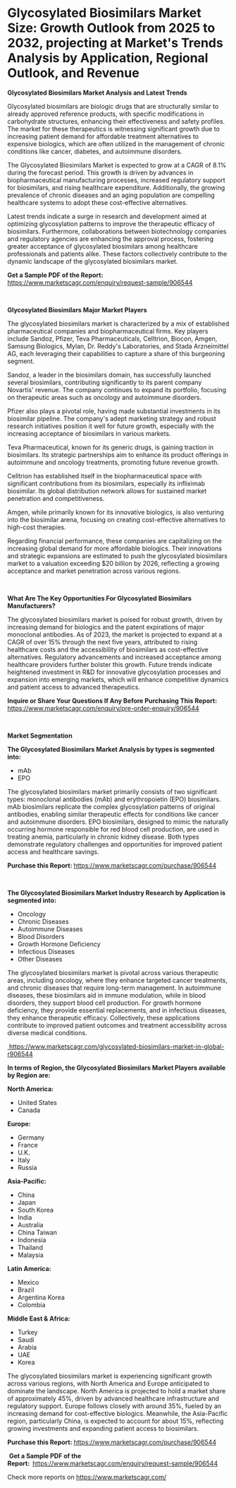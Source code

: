 <p><h1>Glycosylated Biosimilars Market Size: Growth Outlook from 2025 to 2032, projecting at Market's Trends Analysis by Application, Regional Outlook, and Revenue</h1></p><p><strong>Glycosylated Biosimilars Market Analysis and Latest Trends</strong></p>
<p><p>Glycosylated biosimilars are biologic drugs that are structurally similar to already approved reference products, with specific modifications in carbohydrate structures, enhancing their effectiveness and safety profiles. The market for these therapeutics is witnessing significant growth due to increasing patient demand for affordable treatment alternatives to expensive biologics, which are often utilized in the management of chronic conditions like cancer, diabetes, and autoimmune disorders.</p><p>The Glycosylated Biosimilars Market is expected to grow at a CAGR of 8.1% during the forecast period. This growth is driven by advances in biopharmaceutical manufacturing processes, increased regulatory support for biosimilars, and rising healthcare expenditure. Additionally, the growing prevalence of chronic diseases and an aging population are compelling healthcare systems to adopt these cost-effective alternatives.</p><p>Latest trends indicate a surge in research and development aimed at optimizing glycosylation patterns to improve the therapeutic efficacy of biosimilars. Furthermore, collaborations between biotechnology companies and regulatory agencies are enhancing the approval process, fostering greater acceptance of glycosylated biosimilars among healthcare professionals and patients alike. These factors collectively contribute to the dynamic landscape of the glycosylated biosimilars market.</p></p>
<p><strong>Get a Sample PDF of the Report:&nbsp;</strong> <a href="https://www.marketscagr.com/enquiry/request-sample/906544?utm_campaign=3018&utm_medium=2&utm_source=Github&utm_content=ia&utm_term=21032025&utm_id=glycosylated-biosimilars">https://www.marketscagr.com/enquiry/request-sample/906544</a></p>
<p>&nbsp;</p>
<p><strong>Glycosylated Biosimilars Major Market Players</strong></p>
<p><p>The glycosylated biosimilars market is characterized by a mix of established pharmaceutical companies and biopharmaceutical firms. Key players include Sandoz, Pfizer, Teva Pharmaceuticals, Celltrion, Biocon, Amgen, Samsung Biologics, Mylan, Dr. Reddy's Laboratories, and Stada Arzneimittel AG, each leveraging their capabilities to capture a share of this burgeoning segment.</p><p>Sandoz, a leader in the biosimilars domain, has successfully launched several biosimilars, contributing significantly to its parent company Novartis' revenue. The company continues to expand its portfolio, focusing on therapeutic areas such as oncology and autoimmune disorders.</p><p>Pfizer also plays a pivotal role, having made substantial investments in its biosimilar pipeline. The company's adept marketing strategy and robust research initiatives position it well for future growth, especially with the increasing acceptance of biosimilars in various markets.</p><p>Teva Pharmaceutical, known for its generic drugs, is gaining traction in biosimilars. Its strategic partnerships aim to enhance its product offerings in autoimmune and oncology treatments, promoting future revenue growth.</p><p>Celltrion has established itself in the biopharmaceutical space with significant contributions from its biosimilars, especially its infliximab biosimilar. Its global distribution network allows for sustained market penetration and competitiveness.</p><p>Amgen, while primarily known for its innovative biologics, is also venturing into the biosimilar arena, focusing on creating cost-effective alternatives to high-cost therapies. </p><p>Regarding financial performance, these companies are capitalizing on the increasing global demand for more affordable biologics. Their innovations and strategic expansions are estimated to push the glycosylated biosimilars market to a valuation exceeding $20 billion by 2026, reflecting a growing acceptance and market penetration across various regions.</p></p>
<p>&nbsp;</p>
<p><strong>What Are The Key Opportunities For Glycosylated Biosimilars Manufacturers?</strong></p>
<p><p>The glycosylated biosimilars market is poised for robust growth, driven by increasing demand for biologics and the patent expirations of major monoclonal antibodies. As of 2023, the market is projected to expand at a CAGR of over 15% through the next five years, attributed to rising healthcare costs and the accessibility of biosimilars as cost-effective alternatives. Regulatory advancements and increased acceptance among healthcare providers further bolster this growth. Future trends indicate heightened investment in R&D for innovative glycosylation processes and expansion into emerging markets, which will enhance competitive dynamics and patient access to advanced therapeutics.</p></p>
<p><strong>Inquire or Share Your Questions If Any Before Purchasing This Report:</strong> <a href="https://www.marketscagr.com/enquiry/pre-order-enquiry/906544?utm_campaign=3018&utm_medium=2&utm_source=Github&utm_content=ia&utm_term=21032025&utm_id=glycosylated-biosimilars">https://www.marketscagr.com/enquiry/pre-order-enquiry/906544</a></p>
<p>&nbsp;</p>
<p><strong>Market Segmentation</strong></p>
<p><strong>The Glycosylated Biosimilars Market Analysis by types is segmented into:</strong></p>
<p><ul><li>mAb</li><li>EPO</li></ul></p>
<p><p>The glycosylated biosimilars market primarily consists of two significant types: monoclonal antibodies (mAb) and erythropoietin (EPO) biosimilars. mAb biosimilars replicate the complex glycosylation patterns of original antibodies, enabling similar therapeutic effects for conditions like cancer and autoimmune disorders. EPO biosimilars, designed to mimic the naturally occurring hormone responsible for red blood cell production, are used in treating anemia, particularly in chronic kidney disease. Both types demonstrate regulatory challenges and opportunities for improved patient access and healthcare savings.</p></p>
<p><strong>Purchase this Report:&nbsp;</strong><a href="https://www.marketscagr.com/purchase/906544?utm_campaign=3018&utm_medium=2&utm_source=Github&utm_content=ia&utm_term=21032025&utm_id=glycosylated-biosimilars">https://www.marketscagr.com/purchase/906544</a></p>
<p>&nbsp;</p>
<p><strong>The Glycosylated Biosimilars Market Industry Research by Application is segmented into:</strong></p>
<p><ul><li>Oncology</li><li>Chronic Diseases</li><li>Autoimmune Diseases</li><li>Blood Disorders</li><li>Growth Hormone Deficiency</li><li>Infectious Diseases</li><li>Other Diseases</li></ul></p>
<p><p>The glycosylated biosimilars market is pivotal across various therapeutic areas, including oncology, where they enhance targeted cancer treatments, and chronic diseases that require long-term management. In autoimmune diseases, these biosimilars aid in immune modulation, while in blood disorders, they support blood cell production. For growth hormone deficiency, they provide essential replacements, and in infectious diseases, they enhance therapeutic efficacy. Collectively, these applications contribute to improved patient outcomes and treatment accessibility across diverse medical conditions.</p></p>
<p><a href="https://www.marketscagr.com/glycosylated-biosimilars-market-in-global-r906544?utm_campaign=3018&utm_medium=2&utm_source=Github&utm_content=ia&utm_term=21032025&utm_id=glycosylated-biosimilars">&nbsp;https://www.marketscagr.com/glycosylated-biosimilars-market-in-global-r906544</a></p>
<p><strong>In terms of Region, the Glycosylated Biosimilars Market Players available by Region are:</strong></p>
<p>
    <p> <strong> North America: </strong>
        <ul>
            <li>United States</li>
            <li>Canada</li>
        </ul>
        </p> 
    <p> <strong> Europe: </strong>
        <ul>
            <li>Germany</li>
            <li>France</li>
            <li>U.K.</li>
            <li>Italy</li>
            <li>Russia</li>
        </ul>
        </p> 
    <p> <strong> Asia-Pacific: </strong>
        <ul>
            <li>China</li>
            <li>Japan</li>
            <li>South Korea</li>
            <li>India</li>
            <li>Australia</li>
            <li>China Taiwan</li>
            <li>Indonesia</li>
            <li>Thailand</li>
            <li>Malaysia</li>
        </ul>
        </p> 
    <p> <strong> Latin America: </strong>
        <ul>
            <li>Mexico</li>
            <li>Brazil</li>
            <li>Argentina Korea</li>
            <li>Colombia</li>
        </ul>
        </p> 
    <p> <strong> Middle East & Africa: </strong>
        <ul>
            <li>Turkey</li>
            <li>Saudi</li>
            <li>Arabia</li>
            <li>UAE</li>
            <li>Korea</li>
        </ul>
    </p>
    </p>
<p><p>The glycosylated biosimilars market is experiencing significant growth across various regions, with North America and Europe anticipated to dominate the landscape. North America is projected to hold a market share of approximately 45%, driven by advanced healthcare infrastructure and regulatory support. Europe follows closely with around 35%, fueled by an increasing demand for cost-effective biologics. Meanwhile, the Asia-Pacific region, particularly China, is expected to account for about 15%, reflecting growing investments and expanding patient access to biosimilars.</p></p>
<p><strong>Purchase this Report: </strong><a href="https://www.marketscagr.com/purchase/906544?utm_campaign=3018&utm_medium=2&utm_source=Github&utm_content=ia&utm_term=21032025&utm_id=glycosylated-biosimilars">https://www.marketscagr.com/purchase/906544</a></p>
<p>&nbsp;<strong>Get a Sample PDF of the Report:&nbsp;&nbsp;</strong><a href="https://www.marketscagr.com/enquiry/request-sample/906544?utm_campaign=3018&utm_medium=2&utm_source=Github&utm_content=ia&utm_term=21032025&utm_id=glycosylated-biosimilars">https://www.marketscagr.com/enquiry/request-sample/906544</a></p>
<p><strong></strong></p>
<p>Check more reports on <a href="https://www.marketscagr.com/?utm_campaign=3018&utm_medium=2&utm_source=Github&utm_content=ia&utm_term=21032025&utm_id=glycosylated-biosimilars">https://www.marketscagr.com/</a></p>